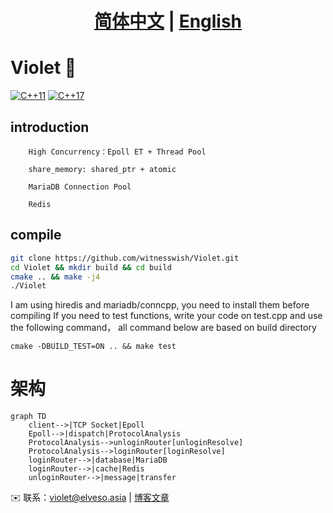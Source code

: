 # <div align="center"><b><a href="README.md">简体中文</a> | <a href="README_EN.md">English</a></b></div>

# Violet 🚀

[![C++11](https://img.shields.io/badge/C++-11-blue.svg)](https://en.cppreference.com/)
[![C++17](https://img.shields.io/badge/C++-17-blue.svg)](https://en.cppreference.com/)

## introduction
        High Concurrency：Epoll ET + Thread Pool

        share_memory: shared_ptr + atomic

        MariaDB Connection Pool 

        Redis 

## compile
```bash
git clone https://github.com/witnesswish/Violet.git
cd Violet && mkdir build && cd build
cmake .. && make -j4
./Violet
```
I am using hiredis and mariadb/conncpp, you need to install them before compiling
If you need to test functions, write your code on test.cpp and use the following command， all command below are based on build directory
```
cmake -DBUILD_TEST=ON .. && make test
```


# 架构
```mermaid
graph TD
    client-->|TCP Socket|Epoll
    Epoll-->|dispatch|ProtocolAnalysis
    ProtocolAnalysis-->unloginRouter[unloginResolve]
    ProtocolAnalysis-->loginRouter[loginResolve]
    loginRouter-->|database|MariaDB
    loginRouter-->|cache|Redis
    unloginRouter-->|message|transfer
```


✉️ 联系：violet@elveso.asia | [博客文章](https://elveso.asia/blog/)

